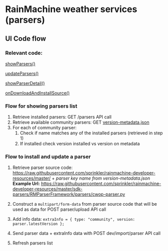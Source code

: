# RainMachine weather services (parsers)

## UI Code flow

### Relevant code: 

 [showParsers()](https://github.com/sprinkler/rainmachine-web-ui/blob/next/js/ui-weather-settings.js#L94)

 [updateParsers()](https://github.com/sprinkler/rainmachine-web-ui/blob/next/js/ui-weather-settings.js#L149)

 [showParserDetail()](https://github.com/sprinkler/rainmachine-web-ui/blob/next/js/ui-weather-settings.js#L149)

 [onDownloadAndInstallSource()](https://github.com/sprinkler/rainmachine-web-ui/blob/f64348c4125f99d417e0d114fbc658c875ebac7c/js/ui-weather-settings.js#L394)

### Flow for showing parsers list

1. Retrieve installed parsers: GET /parsers API call
2. Retrieve available community parsers: GET [version-metadata.json](https://raw.githubusercontent.com/sprinkler/rainmachine-developer-resources/master/version-metadata.json)
3. For each of community parser:
   1. Check if name matches any of the installed parsers (retrieved in step 1)
   2. If installed check version installed vs version on metadata

### Flow to install and update a parser

1. Retrieve parser source code: https://raw.githubusercontent.com/sprinkler/rainmachine-developer-resources/master/ + *parser key name from version-metadata.json*    
**Example Url:** https://raw.githubusercontent.com/sprinkler/rainmachine-developer-resources/master/sdk-parsers/RMParserFramework/parsers/cwop-parser.py

2. Construct a ```multipart/form-data``` from parser source code that will be used as data for POST parser/upload API call
3. Add info data: ```extraInfo = {
                    type: "community",
                    version: parser.latestVersion
                };```
4. Send parser data + extraInfo data with POST dev/import/parser API call
5. Refresh parsers list



